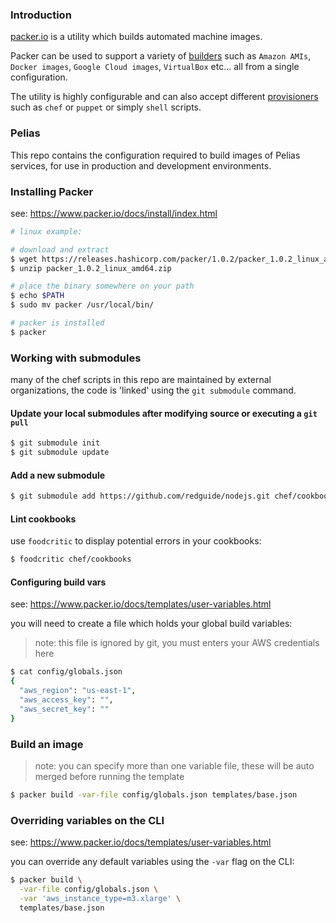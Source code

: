 ### Introduction

[packer.io](https://www.packer.io) is a utility which builds automated machine images.

Packer can be used to support a variety of [builders](https://www.packer.io/docs/builders/index.html) such as `Amazon AMIs`, `Docker images`, `Google Cloud images`, `VirtualBox` etc... all from a single configuration.

The utility is highly configurable and can also accept different [provisioners](https://www.packer.io/docs/provisioners/index.html) such as `chef` or `puppet` or simply `shell` scripts.

### Pelias

This repo contains the configuration required to build images of Pelias services, for use in production and development environments.

### Installing Packer

see: https://www.packer.io/docs/install/index.html

```bash
# linux example:

# download and extract
$ wget https://releases.hashicorp.com/packer/1.0.2/packer_1.0.2_linux_amd64.zip
$ unzip packer_1.0.2_linux_amd64.zip

# place the binary somewhere on your path
$ echo $PATH
$ sudo mv packer /usr/local/bin/

# packer is installed
$ packer
```

### Working with submodules

many of the chef scripts in this repo are maintained by external organizations, the code is 'linked' using the `git submodule` command.

#### Update your local submodules after modifying source or executing a `git pull`

```bash
$ git submodule init
$ git submodule update
```

#### Add a new submodule

```bash
$ git submodule add https://github.com/redguide/nodejs.git chef/cookbooks/nodejs
```

#### Lint cookbooks

use `foodcritic` to display potential errors in your cookbooks:

```bash
$ foodcritic chef/cookbooks
```

#### Configuring build vars

see: https://www.packer.io/docs/templates/user-variables.html

you will need to create a file which holds your global build variables:

> note: this file is ignored by git, you must enters your AWS credentials here

```bash
$ cat config/globals.json
{
  "aws_region": "us-east-1",
  "aws_access_key": "",
  "aws_secret_key": ""
}
```

### Build an image

> note: you can specify more than one variable file, these will be auto merged before running the template

```bash
$ packer build -var-file config/globals.json templates/base.json
```

### Overriding variables on the CLI

see: https://www.packer.io/docs/templates/user-variables.html

you can override any default variables using the `-var` flag on the CLI:

```bash
$ packer build \
  -var-file config/globals.json \
  -var 'aws_instance_type=m3.xlarge' \
  templates/base.json
```
